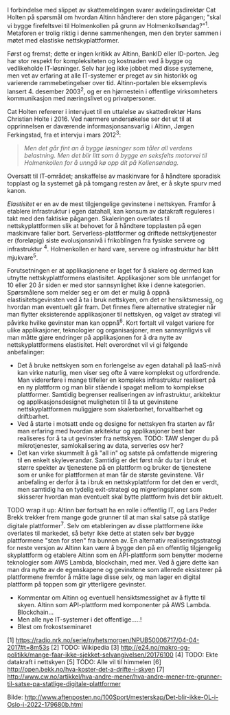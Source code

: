 I forbindelse med slippet av skattemeldingen svarer avdelingsdirektør Cat Holten på spørsmål om hvordan Altinn håndterer den store pågangen; "skal vi bygge firefeltsvei til Holmenkollen på grunn av Holmenkollsøndag?"<sup>1</sup>. Metaforen er trolig riktig i denne sammenhengen, men den bryter sammen i møtet med elastiske nettskyplattformer.

Først og fremst; dette er ingen kritikk av Altinn, BankID eller ID-porten. Jeg har stor respekt for kompleksiteten og kostnaden ved å bygge og vedlikeholde IT-løsninger. Selv har jeg ikke jobbet med disse systemene, men vet av erfaring at alle IT-systemer er preget av sin historikk og varierende rammebetingelser over tid. Altinn-portalen ble eksemplevis lansert 4. desember 2003<sup>2</sup>, og er en hjørnestein i offentlige virksomheters kommunikasjon med næringslivet og privatpersoner.

Cat Holten refererer i intervjuet til en uttalelse av skattedirektør Hans Christian Holte i 2016. Ved nærmere undersøkelse ser det ut til at opprinnelsen er daværende informasjonsansvarlig i Altinn, Jørgen Ferkingstad, fra et intervju i mars 2012<sup>3</sup>:
> _Men det går fint an å bygge løsninger som tåler all verdens belastning. Men det blir litt som å bygge en seksfelts motorvei til Holmenkollen for å unngå kø opp dit på Kollensøndag._ 

Oversatt til IT-området; anskaffelse av maskinvare for å håndtere sporadisk topplast og la systemet gå på tomgang resten av året, er å skyte spurv med kanon.

_Elastisitet_ er en av de mest tilgjengelige gevinstene i nettskyen. Framfor å etablere infrastruktur i egen datahall, kan konsum av datakraft reguleres i takt med den faktiske pågangen. Skaleringen overlates til nettskyplattformen slik at behovet for å håndtere topplasten på egen maskinvare faller bort. Serverless-plattformer og driftede nettskytjenester er (foreløpig) siste evolusjonsnivå i frikoblingen fra fysiske servere og infrastruktur <sup>4</sup>. Holmenkollen er hard vare, servere og infrastruktur har blitt mjukvare<sup>5</sup>.

Forutsetningen er at applikasjonene er laget for å skalere og dermed kan utnytte nettskyplattformens elastisitet. Applikasjoner som ble unnfanget for 10 eller 20 år siden er med stor sannsynlighet ikke i denne kategorien. Spørsmålene som melder seg er om det er mulig å oppnå elastisitetsgevinsten ved å ta i bruk nettskyen, om det er hensiktsmessig, og hvordan man eventuelt går fram. Det finnes flere alternative strategier når man flytter eksisterende applikasjoner til nettskyen, og valget av strategi vil påvirke hvilke gevinster man kan oppnå<sup>6</sup>. Kort fortalt vil valget variere for ulike applikasjoner, teknologier og organisasjoner, men sannsynligvis vil man måtte gjøre endringer på applikasjonen for å dra nytte av nettskyplattformens elastisitet. Helt overordnet vil vi gi følgende anbefalinger:
* Det å bruke nettskyen som en forlengelse av egen datahall på IaaS-nivå kan virke naturlig, men viser seg ofte å være komplekst og utfordrende. Man vidererføre i mange tilfeller en kompleks infrastruktur realisert på en ny plattform og man blir stående i spagat mellom to komplekse plattformer. Samtidig begrenser realiseringen av infrastruktur, arkitektur og applikasjonsdesignet muligheten til å ta ut gevinstene nettskyplattformen muliggjøre som skalerbarhet, forvaltbarhet og driftbarhet.
* Ved å starte i motsatt ende og designe for nettskyen fra starten av får man erfaring med hvordan arkitektur og applikasjoner best bør realiseres for å ta ut gevinster fra nettskyen. TODO: TAW slenger du på mikrotjenester, samlokalisering av data, serverles osv her?
* Det kan virke skummelt å gå "all in" og satste på omfattende migrering til en enkelt skyleverandør. Samtidig er det først når du tar i bruk et større spekter av tjenestene på en plattform og bruker de tjenestene som er unike for plattformen at man får de største gevinstene. Vår anbefaling er derfor å ta i bruk en nettskyplattform for det den er verdt, men samtidig ha en tydelig exit-strategi og migreringsplaner som skisserer hvordan man eventuelt skal bytte plattform hvis det blir aktuelt.

TODO wrap it up:
Altinn bør fortsatt ha en rolle i offentlig IT, og Lars Peder Brekk trekker frem mange gode grunner til at man skal satse på statlige digitale plattformer<sup>7</sup>. Selv om etableringen av disse plattformene ikke overlates til markedet, så betyr ikke dette at staten selv bør bygge plattformene "sten for sten" fra bunnen av. En alternativ realiseringsstrategi for neste versjon av Altinn kan være å bygge den på en offentlig tilgjengelig skyplattform og etablere Altinn som en API-plattform som benytter moderne teknologier som AWS Lambda, blockchain, med mer. Ved å gjøre dette kan man dra nytte av de egenskapene og gevinstene som allerede eksisterer på plattformene fremfor å måtte lage disse selv, og man lager en digital plattform på toppen som gir ytterligere gevinster.

* Kommentar om Altinn og eventuell hensiktsmessighet av å flytte til skyen. Altinn som API-plattform med komponenter på AWS Lambda. Blockchain...
* Men alle nye IT-systemer i det offentlige.....! 
* Blest om frokostseminaret

[1] https://radio.nrk.no/serie/nyhetsmorgen/NPUB50006717/04-04-2017#t=8m53s
[2] TODO: Wikipedia
[3] http://e24.no/makro-og-politikk/mange-faar-ikke-sjekket-selvangivelsen/20176100
[4] TODO: Ekte datakraft i nettskyen
[5] TODO: Alle vil til himmelen
[6] http://open.bekk.no/hva-koster-det-a-drifte-i-skyen
[7] http://www.cw.no/artikkel/hva-andre-mener/hva-andre-mener-tre-grunner-til-satse-pa-statlige-digitale-plattformer

Bilde: http://www.aftenposten.no/100Sport/mesterskap/Det-blir-ikke-OL-i-Oslo-i-2022-179680b.html
